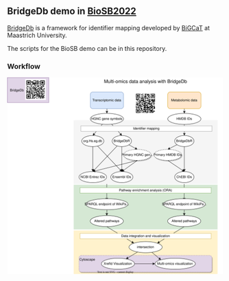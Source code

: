 ## BridgeDb demo in [BioSB2022](https://www.aanmelder.nl/biosb2022)

[BridgeDb](https://bridgedb.github.io/) is a framework for identifier mapping developed by [BiGCaT](https://www.maastrichtuniversity.nl/research/bioinformatics) at Maastrich University.

The scripts for the BioSB demo can be in this repository.

### Workflow
![Alt text](./MultiOmics_BioSB.drawio.svg?sanitize=true)
